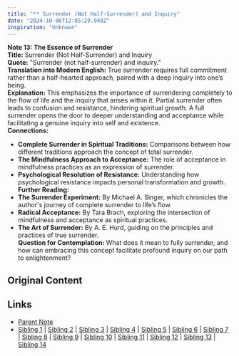 ```yaml
---
title: "** Surrender (Not Half-Surrender) and Inquiry"
date: "2024-10-06T12:05:29.940Z"
inspiration: "Unknown"
---
```


  
**Note 13: The Essence of Surrender**  
**Title:** Surrender (Not Half-Surrender) and Inquiry  
**Quote:** "Surrender (not half-surrender) and inquiry."  
**Translation into Modern English:** True surrender requires full commitment rather than a half-hearted approach, paired with a deep inquiry into one’s being.  
**Explanation:** This emphasizes the importance of surrendering completely to the flow of life and the inquiry that arises within it. Partial surrender often leads to confusion and resistance, hindering spiritual growth. A full surrender opens the door to deeper understanding and acceptance while facilitating a genuine inquiry into self and existence.  
**Connections:**  
- **Complete Surrender in Spiritual Traditions:** Comparisons between how different traditions approach the concept of total surrender.  
- **The Mindfulness Approach to Acceptance:** The role of acceptance in mindfulness practices as an expression of surrender.  
- **Psychological Resolution of Resistance:** Understanding how psychological resistance impacts personal transformation and growth.  
**Further Reading:**  
- **The Surrender Experiment:** By Michael A. Singer, which chronicles the author's journey of complete surrender to life’s flow.  
- **Radical Acceptance:** By Tara Brach, exploring the intersection of mindfulness and acceptance as spiritual practices.  
- **The Art of Surrender:** By A. E. Hurd, guiding on the principles and practices of true surrender.  
**Question for Contemplation:** What does it mean to fully surrender, and how can embracing this concept facilitate profound inquiry on our path to enlightenment?  



## Original Content



## Links

- [Parent Note](/parent-note.md)
- [Sibling 1](/zettel1.md) | [Sibling 2](/zettel2.md) | [Sibling 3](/zettel3.md) | [Sibling 4](/zettel4.md) | [Sibling 5](/zettel5.md) | [Sibling 6](/zettel6.md) | [Sibling 7](/zettel7.md) | [Sibling 8](/zettel8.md) | [Sibling 9](/zettel9.md) | [Sibling 10](/zettel10.md) | [Sibling 11](/zettel11.md) | [Sibling 12](/zettel12.md) | [Sibling 13](/zettel13.md) | [Sibling 14](/zettel14.md)
